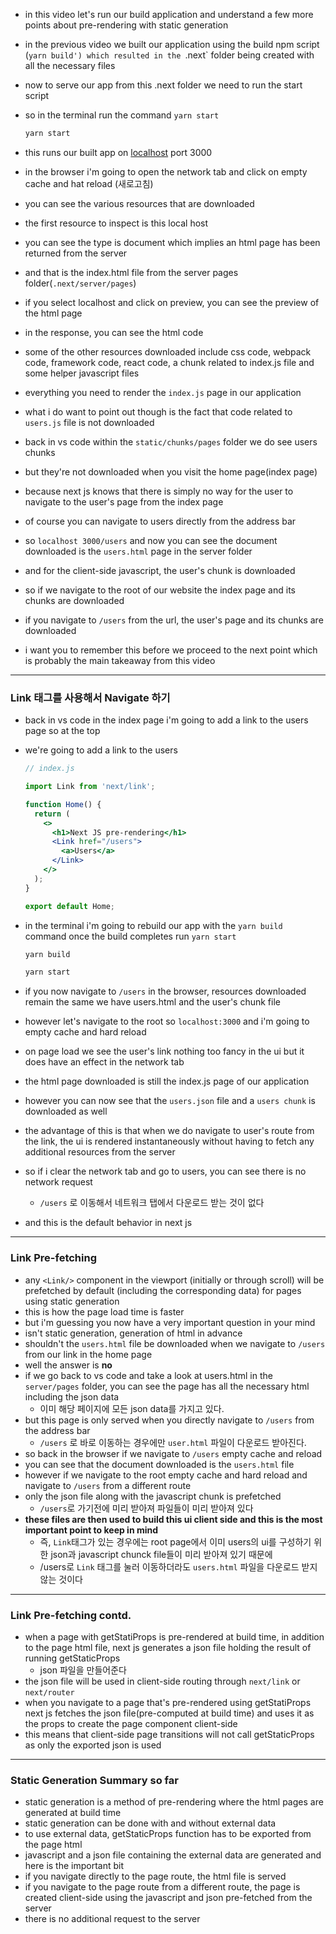 - in this video let's run our build application and understand a few more points about pre-rendering with static generation
- in the previous video we built our application using the build npm script (`yarn build') which resulted in the `.next` folder being created with all the necessary files
- now to serve our app from this .next folder we need to run the start script
- so in the terminal run the command `yarn start`
  ```bash
  yarn start
  ```
- this runs our built app on [localhost](http://localhost) port 3000

- in the browser i'm going to open the network tab and click on empty cache and hat reload (새로고침)
- you can see the various resources that are downloaded

- the first resource to inspect is this local host
- you can see the type is document which implies an html page has been returned from the server
- and that is the index.html file from the server pages folder(`.next/server/pages`)
- if you select localhost and click on preview, you can see the preview of the html page
- in the response, you can see the html code
- some of the other resources downloaded include css code, webpack code, framework code, react code, a chunk related to index.js file and some helper javascript files
- everything you need to render the `index.js` page in our application

- what i do want to point out though is the fact that code related to `users.js` file is not downloaded
- back in vs code within the `static/chunks/pages` folder we do see users chunks
- but they're not downloaded when you visit the home page(index page)
- because next js knows that there is simply no way for the user to navigate to the user's page from the index page
- of course you can navigate to users directly from the address bar
- so `localhost 3000/users` and now you can see the document downloaded is the `users.html` page in the server folder
- and for the client-side javascript, the user's chunk is downloaded

- so if we navigate to the root of our website the index page and its chunks are downloaded
- if you navigate to `/users` from the url, the user's page and its chunks are downloaded
- i want you to remember this before we proceed to the next point which is probably the main takeaway from this video

---

### Link 태그를 사용해서 Navigate 하기

- back in vs code in the index page i'm going to add a link to the users page so at the top
- we're going to add a link to the users

  ```jsx
  // index.js

  import Link from 'next/link';

  function Home() {
    return (
      <>
        <h1>Next JS pre-rendering</h1>
        <Link href="/users">
          <a>Users</a>
        </Link>
      </>
    );
  }

  export default Home;
  ```

- in the terminal i'm going to rebuild our app with the `yarn build` command once the build completes run `yarn start`

  ```bash
  yarn build

  yarn start
  ```

- if you now navigate to `/users` in the browser, resources downloaded remain the same we have users.html and the user's chunk file
- however let's navigate to the root so `localhost:3000` and i'm going to empty cache and hard reload
- on page load we see the user's link nothing too fancy in the ui but it does have an effect in the network tab
- the html page downloaded is still the index.js page of our application
- however you can now see that the `users.json` file and a `users chunk` is downloaded as well
- the advantage of this is that when we do navigate to user's route from the link, the ui is rendered instantaneously without having to fetch any additional resources from the server
- so if i clear the network tab and go to users, you can see there is no network request
  - `/users` 로 이동해서 네트워크 탭에서 다운로드 받는 것이 없다
- and this is the default behavior in next js

---

### Link Pre-fetching

- any `<Link/>` component in the viewport (initially or through scroll) will be prefetched by default (including the corresponding data) for pages using static generation
- this is how the page load time is faster
- but i'm guessing you now have a very important question in your mind
- isn't static generation, generation of html in advance
- shouldn't the `users.html` file be downloaded when we navigate to `/users` from our link in the home page
- well the answer is **no** 
- if we go back to vs code and take a look at users.html in the `server/pages` folder, you can see the page has all the necessary html including the json data
  - 이미 해당 페이지에 모든 json data를 가지고 있다.
- but this page is only served when you directly navigate to `/users` from the address bar
  - `/users` 로 바로 이동하는 경우에만 `user.html` 파일이 다운로드 받아진다.
- so back in the browser if we navigate to `/users` empty cache and reload
- you can see that the document downloaded is the `users.html` file
- however if we navigate to the root empty cache and hard reload and navigate to `/users` from a different route
- only the json file along with the javascript chunk is prefetched
  - `/users`로 가기전에 미리 받아져 파일들이 미리 받아져 있다
- **these files are then used to build this ui client side and this is the most important point to keep in mind**
  - 즉, `Link`태그가 있는 경우에는 root page에서 이미 users의 ui를 구성하기 위한 json과 javascript chunck file들이 미리 받아져 있기 때문에 
  - /users로 `Link` 태그를 눌러 이동하더라도 `users.html` 파일을 다운로드 받지 않는 것이다 

---

### Link Pre-fetching contd.

- when a page with getStatiProps is pre-rendered at build time, in addition to the page html file, next js generates a json file holding the result of running getStaticProps
  - json 파일을 만들어준다 
- the json file will be used in client-side routing through `next/link` or `next/router`
- when you navigate to a page that's pre-rendered using getStatiProps next js fetches the json file(pre-computed at build time) and uses it as the props to create the page component client-side
- this means that client-side page transitions will not call getStaticProps as only the exported json is used

---

### Static Generation Summary so far

- static generation is a method of pre-rendering where the html pages are generated at build time
- static generation can be done with and without external data
- to use external data, getStaticProps function has to be exported from the page html 
- javascript and a json file containing the external data are generated and here is the important bit
- if you navigate directly to the page route, the html file is served
- if you navigate to the page route from a different route, the page is created client-side using the javascript and json pre-fetched from the server
- there is no additional request to the server
